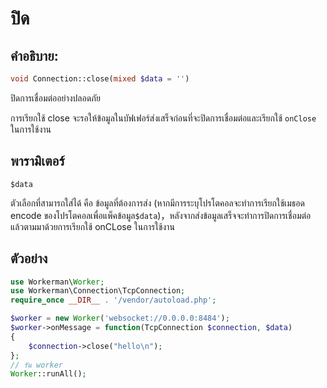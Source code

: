 # ปิด
## คำอธิบาย:
```php
void Connection::close(mixed $data = '')
```

ปิดการเชื่อมต่ออย่างปลอดภัย

การเรียกใช้ close จะรอให้ข้อมูลในบัฟเฟอร์ส่งเสร็จก่อนที่จะปิดการเชื่อมต่อและเรียกใช้ ```onClose``` ในการใช้งาน

## พารามิเตอร์

 ``` $data ```

ตัวเลือกที่สามารถใส่ได้ คือ ข้อมูลที่ต้องการส่ง (หากมีการระบุโปรโตคอลจะทำการเรียกใช้เมธอด encode ของโปรโตคอลเพื่อแพ็คข้อมูล```$data```)，หลังจากส่งข้อมูลเสร็จจะทำการปิดการเชื่อมต่อ แล้วตามมาด้วยการเรียกใช้ onCLose ในการใช้งาน

## ตัวอย่าง

```php
use Workerman\Worker;
use Workerman\Connection\TcpConnection;
require_once __DIR__ . '/vendor/autoload.php';

$worker = new Worker('websocket://0.0.0.0:8484');
$worker->onMessage = function(TcpConnection $connection, $data)
{
    $connection->close("hello\n");
};
// รัน worker
Worker::runAll();
```
